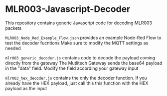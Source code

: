 # MLR003-Javascript-Decoder
This repository contains generic Javascript code for decoding MLR003 packets

`MLR003_Node_Red_Example_Flow.json` provides an example Node-Red Flow to test the decoder fucntions
Make sure to modify the MQTT settings as needed

`mlr003_generic_decoder.js` contains code to decode the payload coming directly from the gateway
The Mutlitech Gateway sends the base64 payload in the "data" field.
Modify the field according your gateway input

`mlr003_hex_decoder.js` contains the only the decoder function. If you already have the HEX payload, just call this this function with the HEX payload as the input
